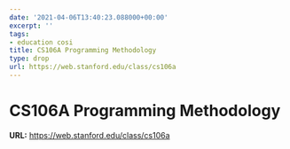```yaml
---
date: '2021-04-06T13:40:23.088000+00:00'
excerpt: ''
tags:
- education cosi
title: CS106A Programming Methodology
type: drop
url: https://web.stanford.edu/class/cs106a
---
```


# CS106A Programming Methodology

**URL:** https://web.stanford.edu/class/cs106a
